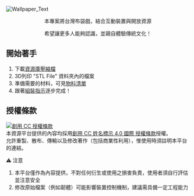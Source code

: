 ![Wallpaper_Text](https://user-images.githubusercontent.com/103415409/180121830-89aa0c0a-56d7-4cc0-8424-7309bb1bf921.jpg)


<p align="center">
    本專案將台灣布袋戲，結合互動裝置與開放資源
</p>
<p align="center">
    希望讓更多人能夠認識，並親自體驗傳統文化！ 
</p>  

## 開始著手
1. 下載[資源庫壓縮檔](https://github.com/ChesterChenTW/Interactive-Glove-Puppetry-Device/archive/refs/heads/main.zip)
1. 3D列印 "STL File" 資料夾內的檔案
1. 準備需要的材料，可見[物料清單](https://docs.google.com/spreadsheets/d/1u8G3vyJboXI-Y3cjxOG-QFLHkgTOIldBRjKiVYlQXxE/edit?usp=sharing)
1. 跟著[組裝指示](https://github.com/ChesterChenTW/Interactive-Glove-Puppetry-Device/wiki#%E7%89%A9%E6%96%99%E6%B8%85%E5%96%AE)逐步完成！

## 授權條款
<a rel="license" href="http://creativecommons.org/licenses/by/4.0/"><img alt="創用 CC 授權條款" style="border-width:0" src="https://i.creativecommons.org/l/by/4.0/88x31.png" /></a><br />本資源平台提供的內容均採用<a rel="license" href="http://creativecommons.org/licenses/by/4.0/">創用 CC 姓名標示 4.0 國際 授權條款</a>授權。  
允許重製、散布、傳輸以及修改著作（包括商業性利用），惟使用時須註明本平台的連結。

⚠️ 注意
1. 本平台僅作為內容提供，不對任何衍生或使用之損害負責，使用者須自行評估並注意安全
1. 修改原始檔案（例如韌體）可能影響裝置控制機制，建議需具備一定工程能力
